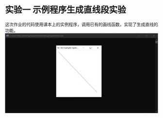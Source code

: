 #  实验一     示例程序生成直线段实验
这次作业的代码使用课本上的实例程序，调用已有的画线函数，实现了生成直线的功能。  
![avatar](/袁新宇_20201060335/images/work1.png)